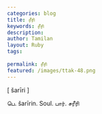 ```yaml
---
categories: blog
title: ரீரி
keywords: ரீரி
description: 
author: Tamilan
layout: Ruby
tags: 
 
permalink: ரீரி
featured: /images/ttak-48.png
---
```

  
[ šarīri ]  
  
பெ. šarīrin. Soul. பார். சரீரி